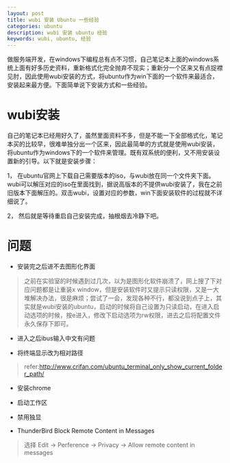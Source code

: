 ```yaml
---
layout: post
title: wubi 安装 Ubuntu 一些经验
categories: ubuntu
description: wubi 安装 ubuntu 经验
keywords: wubi, ubuntu, 经验
---
```


做服务端开发，在windows下编程总有点不习惯，自己笔记本上面的windows系统上面有好多历史资料，重新格式化完全抛弃不现实；重新分一个区来又有点捉襟见肘，因此使用wubi安装的方式，将ubuntu作为win下面的一个软件来最适合，安装起来最方便。下面简单说下安装方式和一些经验。

# wubi安装

自己的笔记本已经用好久了，虽然里面资料不多，但是不能一下全部格式化，笔记本买的比较早，很难单独分出一个区来，因此最简单的方式就是使用wubi安装，将ubuntu作为windows下的一个软件来管理。既有双系统的便利，又不用安装设置新的引导。以下就是安装步骤：

1， 在ubuntu官网上下载自己需要版本的iso，与wubi放在同一个文件夹下面。wubi可以解压对应的iso在里面找到，据说高版本的不提供wubi安装了，我在之前旧版本下面解压的。双击wubi，设置对应的参数，win下面安装软件的过程就不详细说了。

2， 然后就是等待重启自己安装完成，抽根烟去冷静下吧。

# 问题
* 安装完之后进不去图形化界面

> 之前在实验室的时候遇到过几次，以为是图形化软件崩溃了，网上搜了下对应问题都是让重装x window，但是安装软件时又提示只读权限，又是一大堆解决办法，很是麻烦；尝试了一会，发现各种不行，都没说到点子上，其实就是wubi安装的ubuntu，启动的时候将自己设置为只读启动，在进入启动选项的时候，按e进入，修改下启动选项为rw权限，进去之后将配置文件永久保存下即可。

* 进入之后ibus输入中文有问题


* 将终端显示改为相对路径

> refer:http://www.crifan.com/ubuntu_terminal_only_show_current_folder_path/

* 安装chrome

* 启动工作区

* 禁用独显

* ThunderBird Block Remote Content in Messages
> 选择 Edit -> Perference -> Privacy -> Allow remote content in messages
